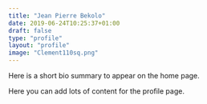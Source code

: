```yaml
---
title: "Jean Pierre Bekolo"
date: 2019-06-24T10:25:37+01:00
draft: false
type: "profile"
layout: "profile"
image: "Clement110sq.png"
---
```

Here is a short bio summary to appear on the home page.
<!--more-->
Here you can add lots of content for the profile page.
